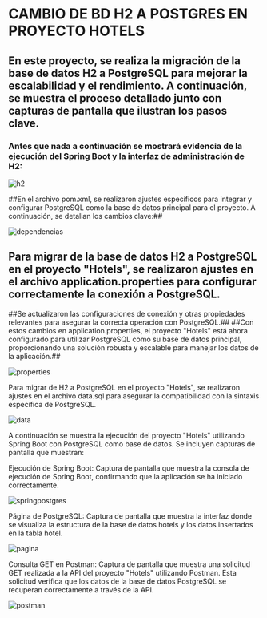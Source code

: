 # CAMBIO DE BD H2 A POSTGRES EN PROYECTO HOTELS
## En este proyecto, se realiza la migración de la base de datos H2 a PostgreSQL para mejorar la escalabilidad y el rendimiento. A continuación, se muestra el proceso detallado junto con capturas de pantalla que ilustran los pasos clave.
### Antes que nada a continuación se mostrará evidencia de la ejecución del Spring Boot y la interfaz de administración de H2: 

![h2](https://raw.githubusercontent.com/mamf1209/hotels/main/images/H2.jpg)

##En el archivo pom.xml, se realizaron ajustes específicos para integrar y configurar PostgreSQL como la base de datos principal para el proyecto. A continuación, se detallan los cambios clave:##

![dependencias](https://raw.githubusercontent.com/mamf1209/hotels/main/images/dependencies.jpg)

## Para migrar de la base de datos H2 a PostgreSQL en el proyecto "Hotels", se realizaron ajustes en el archivo application.properties para configurar correctamente la conexión a PostgreSQL. ##
##Se actualizaron las configuraciones de conexión y otras propiedades relevantes para asegurar la correcta operación con PostgreSQL.##
##Con estos cambios en application.properties, el proyecto "Hotels" está ahora configurado para utilizar PostgreSQL como su base de datos principal, proporcionando una solución robusta y escalable para manejar los datos de la aplicación.##

![properties](https://raw.githubusercontent.com/mamf1209/hotels/main/images/App%20properties.jpg)


Para migrar de H2 a PostgreSQL en el proyecto "Hotels", se realizaron ajustes en el archivo data.sql para asegurar la compatibilidad con la sintaxis específica de PostgreSQL.

![data](https://raw.githubusercontent.com/mamf1209/hotels/main/images/datasql.jpg)


A continuación se muestra la ejecución del proyecto "Hotels" utilizando Spring Boot con PostgreSQL como base de datos. Se incluyen capturas de pantalla que muestran:

Ejecución de Spring Boot: Captura de pantalla que muestra la consola de ejecución de Spring Boot, confirmando que la aplicación se ha iniciado correctamente.

![springpostgres](https://raw.githubusercontent.com/mamf1209/hotels/main/images/spring%20postgres.jpg)

Página de PostgreSQL: Captura de pantalla que muestra la interfaz donde se visualiza la estructura de la base de datos hotels y los datos insertados en la tabla hotel.

![pagina](https://raw.githubusercontent.com/mamf1209/hotels/main/images/localhost2.jpg)

Consulta GET en Postman: Captura de pantalla que muestra una solicitud GET realizada a la API del proyecto "Hotels" utilizando Postman. Esta solicitud verifica que los datos de la base de datos PostgreSQL se recuperan correctamente a través de la API.

![postman](https://raw.githubusercontent.com/mamf1209/hotels/main/images/postman.jpg)

